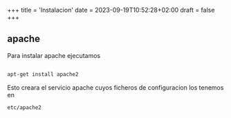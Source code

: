 +++
title = 'Instalacion'
date = 2023-09-19T10:52:28+02:00
draft = false
+++

## apache

Para instalar apache ejecutamos
```bash

apt-get install apache2
```

Esto creara el servicio apache cuyos ficheros de configuracion los tenemos en 
```bash
etc/apache2
```